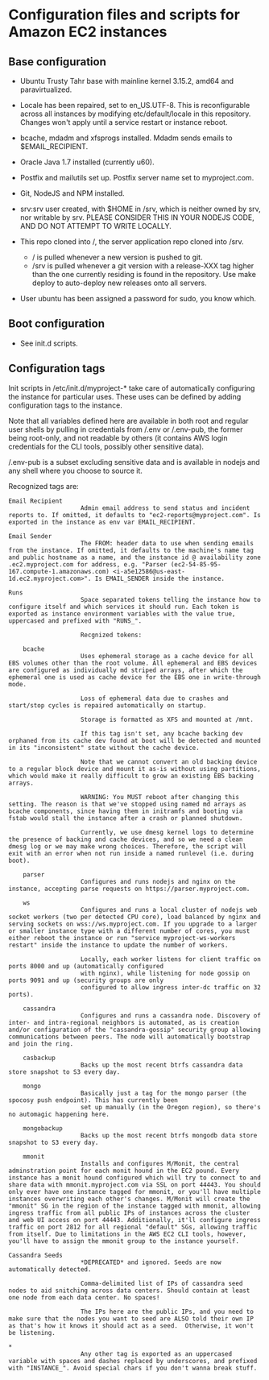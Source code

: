 Configuration files and scripts for Amazon EC2 instances
========================================================

Base configuration
------------------
- Ubuntu Trusty Tahr base with mainline kernel 3.15.2, amd64 and paravirtualized.
    
- Locale has been repaired, set to en_US.UTF-8. This is reconfigurable across all instances by modifying etc/default/locale in this repository. Changes won't apply until a service restart or instance reboot.
    
- bcache, mdadm and xfsprogs installed. Mdadm sends emails to $EMAIL_RECIPIENT.
    
- Oracle Java 1.7 installed (currently u60).
    
- Postfix and mailutils set up. Postfix server name set to myproject.com.
  
- Git, NodeJS and NPM installed.
    
- srv:srv user created, with $HOME in /srv, which is neither owned by srv, nor
  writable by srv.
  PLEASE CONSIDER THIS IN YOUR NODEJS CODE, AND DO NOT ATTEMPT TO WRITE LOCALLY.
    
- This repo cloned into /, the server application repo cloned into /srv.
  + / is pulled whenever a new version is pushed to git.
  + /srv is pulled whenever a git version with a release-XXX tag higher than the one currently residing is found in the repository. Use make deploy to auto-deploy new releases onto all servers.

- User ubuntu has been assigned a password for sudo, you know which.



Boot configuration
------------------
- See init.d scripts.



Configuration tags
------------------
Init scripts in /etc/init.d/myproject-* take care of automatically configuring the instance for particular uses. These uses can be defined by adding configuration tags to the instance.

Note that all variables defined here are available in both root and regular user shells by pulling in credentials from /.env or /.env-pub, the former being root-only, and not readable by others (it contains AWS login credentials for the CLI tools, possibly other sensitive data).

/.env-pub is a subset excluding sensitive data and is available in nodejs and any shell where you choose to source it.

Recognized tags are:

    Email Recipient
                        Admin email address to send status and incident reports to. If omitted, it defaults to "ec2-reports@myproject.com". Is exported in the instance as env var EMAIL_RECIPIENT.
 
    Email Sender
                        The FROM: header data to use when sending emails from the instance. If omitted, it defaults to the machine's name tag and public hostname as a name, and the instance id @ availability zone .ec2.myproject.com for address, e.g. "Parser (ec2-54-85-95-167.compute-1.amazonaws.com) <i-a5e12586@us-east-1d.ec2.myproject.com>". Is EMAIL_SENDER inside the instance.
 
    Runs
                        Space separated tokens telling the instance how to configure itself and which services it should run. Each token is exported as instance environment variables with the value true, uppercased and prefixed with "RUNS_".
                        
                        Recgnized tokens:
        
        bcache
                        Uses ephemeral storage as a cache device for all EBS volumes other than the root volume. All ephemeral and EBS devices are configured as individually md striped arrays, after which the ephemeral one is used as cache device for the EBS one in write-through mode.
                        
                        Loss of ephemeral data due to crashes and start/stop cycles is repaired automatically on startup.
                        
                        Storage is formatted as XFS and mounted at /mnt.
                        
                        If this tag isn't set, any bcache backing dev orphaned from its cache dev found at boot will be detected and mounted in its "inconsistent" state without the cache device.
                        
                        Note that we cannot convert an old backing device to a regular block device and mount it as-is without using partitions, which would make it really difficult to grow an existing EBS backing arrays.
                        
                        WARNING: You MUST reboot after changing this setting. The reason is that we've stopped using named md arrays as bcache components, since having them in initramfs and booting via fstab would stall the instance after a crash or planned shutdown.
                        
                        Currently, we use dmesg kernel logs to determine the presence of backing and cache devices, and so we need a clean dmesg log or we may make wrong choices. Therefore, the script will exit with an error when not run inside a named runlevel (i.e. during boot).
        
        parser
                        Configures and runs nodejs and nginx on the instance, accepting parse requests on https://parser.myproject.com.
        
        ws
                        Configures and runs a local cluster of nodejs web socket workers (two per detected CPU core), load balanced by nginx and serving sockets on wss://ws.myproject.com. If you upgrade to a larger or smaller instance type with a different number of cores, you must either reboot the instance or run "service myproject-ws-workers restart" inside the instance to update the number of workers.
                        
                        Locally, each worker listens for client traffic on ports 8000 and up (automatically configured
                        with nginx), while listening for node gossip on ports 9091 and up (security groups are only
                        configured to allow ingress inter-dc traffic on 32 ports).
        
        cassandra
                        Configures and runs a cassandra node. Discovery of inter- and intra-regional neighbors is automated, as is creation and/or configuration of the "cassandra-gossip" security group allowing communications between peers. The node will automatically bootstrap and join the ring.
        
        casbackup
                        Backs up the most recent btrfs cassandra data store snapshot to S3 every day.
        
        mongo
                        Basically just a tag for the mongo parser (the spocosy push endpoint). This has currently been
                        set up manually (in the Oregon region), so there's no automagic happening here.
        
        mongobackup
                        Backs up the most recent btrfs mongodb data store snapshot to S3 every day.
        
        mmonit
                        Installs and configures M/Monit, the central adminstration point for each monit hound in the EC2 pound. Every instance has a monit hound configured which will try to connect to and share data with mmonit.myproject.com via SSL on port 44443. You should only ever have one instance tagged for mmonit, or you'll have multiple instances overwriting each other's changes. M/Monit will create the "mmonit" SG in the region of the instance tagged with mmonit, allowing ingress traffic from all public IPs of instances across the cluster and web UI access on port 44443. Additionally, it'll configure ingress traffic on port 2812 for all regional "default" SGs, allowing traffic from itself. Due to limitations in the AWS EC2 CLI tools, however, you'll have to assign the mmonit group to the instance yourself.
        
    Cassandra Seeds
                        *DEPRECATED* and ignored. Seeds are now automatically detected.
                        
                        Comma-delimited list of IPs of cassandra seed nodes to aid snitching across data centers. Should contain at least one node from each data center. No spaces!
                        
                        The IPs here are the public IPs, and you need to make sure that the nodes you want to seed are ALSO told their own IP as that's how it knows it should act as a seed.  Otherwise, it won't be listening.
    
    *
                        Any other tag is exported as an uppercased variable with spaces and dashes replaced by underscores, and prefixed with "INSTANCE_". Avoid special chars if you don't wanna break stuff.



